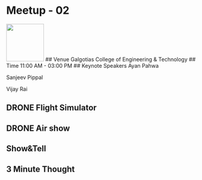  # Meetup - 02
 <img src="![gr-noida-meetup](https://user-images.githubusercontent.com/26490464/27987600-f98e01ec-63c4-11e7-9503-8015537fe6af.png)" height="100" width="100">
 ## Venue
 Galgotias College of Engineering & Technology
 ## Time
 11:00 AM - 03:00 PM
 ## Keynote Speakers
 Ayan Pahwa
 
 Sanjeev Pippal
 
 Vijay Rai
 ## DRONE Flight Simulator
 ## DRONE Air show
 ## Show&Tell
 ## 3 Minute Thought
